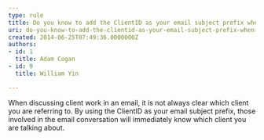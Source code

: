 ```yaml
---
type: rule
title: Do you know to add the ClientID as your email subject prefix when sending an email regarding a client?
uri: do-you-know-to-add-the-clientid-as-your-email-subject-prefix-when-sending-an-email-regarding-a-client
created: 2014-06-25T07:49:36.0000000Z
authors:
- id: 1
  title: Adam Cogan
- id: 9
  title: William Yin

---
```




<span class='intro'> <p>When discussing client work in an email, it is not always clear which client you are referring to. By using the ClientID as your email subject prefix, those involved in the email conversation will immediately know which client you are talking about.</p><p><img src="/Communication/RulesToBetterOutsourcing/PublishingImages/AddClientAsEmailSubjectPrefix.png" alt="" style="margin&#58;5px;" />&#160;</p> </span>





